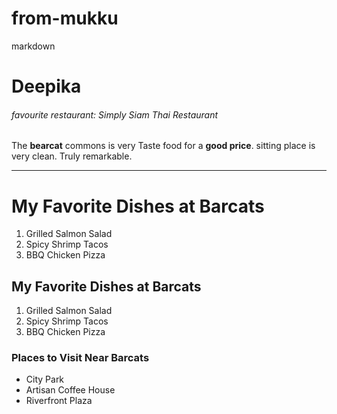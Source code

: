 # from-mukku
markdown
# Deepika
###### favourite restaurant: Simply Siam Thai Restaurant
The **bearcat** commons is very Taste food for a **good price**. sitting place is very clean. Truly remarkable.

---

# My Favorite Dishes at Barcats

1. Grilled Salmon Salad
2. Spicy Shrimp Tacos
3. BBQ Chicken Pizza

## My Favorite Dishes at Barcats

1. Grilled Salmon Salad
2. Spicy Shrimp Tacos
3. BBQ Chicken Pizza

### Places to Visit Near Barcats

- City Park
- Artisan Coffee House
- Riverfront Plaza
